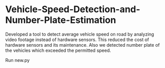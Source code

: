 # Vehicle-Speed-Detection-and-Number-Plate-Estimation

Developed a tool to detect average vehicle speed on road by analyzing video footage instead of hardware sensors. This reduced the cost of hardware sensors and its maintenance. Also we detected number plate of the vehicles which exceeded the permitted speed.

Run new.py
